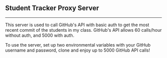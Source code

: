 ## Student Tracker Proxy Server
----
This server is used to call GitHub's API with basic auth to get the most recent commit of the students in my class. GitHub's API allows 60 calls/hour without auth, and 5000 with auth. 

To use the server, set up two environmental variables with your GitHub username and password, clone and enjoy up to 5000 GitHub API calls!